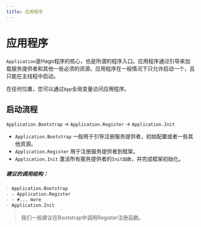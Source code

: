 ```yaml
---
title: 应用程序
---
```


# 应用程序

`Application`是Hago程序的核心，也是所谓的程序入口。应用程序通过引导来加载服务提供者和其他一些必须的资源。应用程序在一般情况下只允许启动一个，且只能在主线程中启动。

在任何位置，您可以通过`App`全局变量访问应用程序。

## 启动流程

`Application.Bootstrap` -> `Application.Register` -> `Application.Init`

- `Application.Bootstrap` 一般用于引导注册服务提供者，初始配置或者一些其他资源。
- `Application.Register` 用于注册服务提供者到框架。
- `Application.Init` 激活所有服务提供者的`Init函数`，并完成框架初始化。

##### 建议的调用结构：

```markdown
- Application.Bootstrap
- - Application.Register
- - #... more
- Application.Init
```

> 我们一般建议在Bootstrap中调用Register注册函数。
